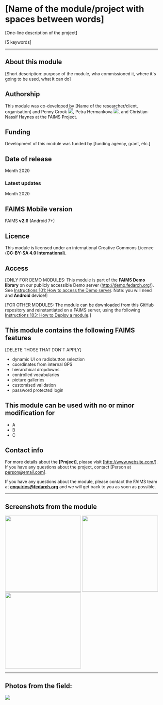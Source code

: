 # [Name of the module/project with spaces between words]

[One-line description of the project]

[5 keywords]

---

## About this module

[Short description: purpose of the module, who commissioned it, where it's going to be used, what it can do]

## Authorship

This module was co-developed by [Name of the researcher/client, organisation] and Penny Crook [![](https://orcid.org/sites/default/files/images/orcid_16x16.png)](https://orcid.org/0000-0001-8509-7865), Petra Hermankova [![](https://orcid.org/sites/default/files/images/orcid_16x16.png)](https://orcid.org/0000-0002-6349-0540), and Christian-Nassif Haynes at the FAIMS Project.

## Funding

Development of this module was funded by [funding agency, grant, etc.]

## Date of release

Month 2020

### Latest updates

Month 2020

## FAIMS Mobile version

FAIMS **v2.6** (Android 7+)

## Licence

This module is licensed under an international Creative Commons Licence (**CC-BY-SA 4.0 International**).

## Access

[ONLY FOR DEMO MODULES: This module is part of the **FAIMS Demo library** on our publicly accessible Demo server (<http://demo.fedarch.org/>). See [Instructions 101: How to access the Demo server](https://www.fedarch.org/resources/handouts.pdf). Note: you will need and **Android** device!]

[FOR OTHER MODULES: The module can be downloaded from this GitHub repository and reinstantiated on a FAIMS server, using the following [Instructions 103: How to Deploy a module](https://www.fedarch.org/resources/handouts.pdf).]

## This module contains the following FAIMS features

[DELETE THOSE THAT DON'T APPLY]

* dynamic UI on radiobutton selection
* coordinates from internal GPS
* hierarchical dropdowns
* controlled vocabularies
* picture galleries
* customised validation
* password protected login

## This module can be used with no or minor modification for

* A
* B
* C

## Contact info

For more details about the **[Project]**, please visit [http://www.website.com/]. If you have any questions about the project, contact [Person at person@email.com].

If you have any questions about the module, please contact the FAIMS team at **enquiries@fedarch.org** and we will get back to you as soon as possible.

---

## Screenshots from the module

<p align="left">
  <img src="https://github.com/FAIMS/link to where the screenshot lives.png" width="250"/>
  <img src="https://github.com/FAIMS/link to where the screenshot lives.png" width="250"/>
  <img src="https://github.com/FAIMS/link to where the screenshot lives.png" width="250"/>
</p>

---

## Photos from the field:

<p align="left">
  <img src="https://github.com/FAIMS/link to where the image lives.jpg" />
</p>
